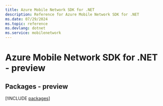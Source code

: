 ```yaml
---
title: Azure Mobile Network SDK for .NET
description: Reference for Azure Mobile Network SDK for .NET
ms.date: 07/29/2024
ms.topic: reference
ms.devlang: dotnet
ms.service: mobilenetwork
---
```

# Azure Mobile Network SDK for .NET - preview
## Packages - preview
[!INCLUDE [packages](mobile-network-index.md)]
